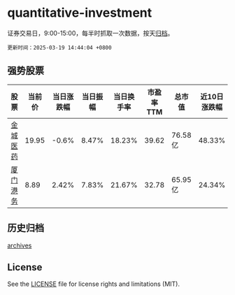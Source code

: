 # quantitative-investment

证券交易日，9:00-15:00，每半时抓取一次数据，按天[归档](archives)。

`更新时间：2025-03-19 14:44:04 +0800`

## 强势股票

|股票|当前价|当日涨跌幅|当日振幅|当日换手率|市盈率TTM|总市值|近10日涨跌幅|
|----|----|----|----|----|----|----|----|
|[金城医药](https://xueqiu.com/S/SZ300233)|19.95|-0.6%|8.47%|18.23%|39.62|76.58亿|48.33%|
|[厦门港务](https://xueqiu.com/S/SZ000905)|8.89|2.42%|7.83%|21.67%|32.78|65.95亿|24.34%|

## 历史归档

[archives](archives)

## License

See the [LICENSE](LICENSE) file for license rights and limitations (MIT).